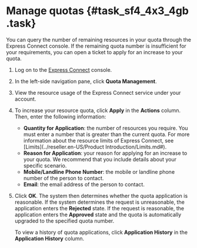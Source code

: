 # Manage quotas {#task_sf4_4x3_4gb .task}

You can query the number of remaining resources in your quota through the Express Connect console. If the remaining quota number is insufficient for your requirements, you can open a ticket to apply for an increase to your quota.

1.  Log on to the [Express Connect](https://partners-intl.console.aliyun.com/#/ri) console. 
2.  In the left-side navigation pane, click **Quota Management**.
3.  View the resource usage of the Express Connect service under your account.
4.  To increase your resource quota, click **Apply** in the **Actions** column. Then, enter the following information: 

    -   **Quantity for Application**: the number of resources you require. You must enter a number that is greater than the current quota. For more information about the resource limits of Express Connect, see [Limits](../reseller.en-US/Product Introduction/Limits.md#).
    -   **Reason for Application**: your reason for applying for an increase to your quota. We recommend that you include details about your specific scenario.
    -   **Mobile/Landline Phone Number**: the mobile or landline phone number of the person to contact.
    -   **Email**: the email address of the person to contact.
5.  Click **OK**. The system then determines whether the quota application is reasonable. If the system determines the request is unreasonable, the application enters the **Rejected** state. If the request is reasonable, the application enters the **Approved** state and the quota is automatically upgraded to the specified quota number.

    To view a history of quota applications, click **Application History** in the **Application History** column.


